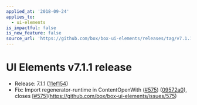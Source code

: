 ```yaml
---
applied_at: '2018-09-24'
applies_to:
  - ui-elements
is_impactful: false
is_new_feature: false
source_url: 'https://github.com/box/box-ui-elements/releases/tag/v7.1.1'
---
```


# UI Elements v7.1.1 release


* Release: 7.1.1 ([11ef154](https://github.com/box/box-ui-elements/commit[11ef154](https://github.com/box/box-ui-elements/commit/11ef154)))
* Fix: Import regenerator-runtime in ContentOpenWith ([#575](https://github.com/box/box-ui-elements/pull/575)) ([09572a0](https://github.com/box/box-ui-elements/commit[09572a0](https://github.com/box/box-ui-elements/commit/09572a0))), closes [[#575](https://github.com/box/box-ui-elements/pull/575)](https://github.com/box/box-ui-elements/issues/575)



